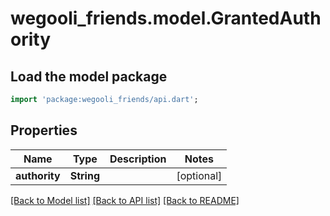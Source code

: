 # wegooli_friends.model.GrantedAuthority

## Load the model package

```dart
import 'package:wegooli_friends/api.dart';
```

## Properties

| Name          | Type       | Description | Notes      |
| ------------- | ---------- | ----------- | ---------- |
| **authority** | **String** |             | [optional] |

[[Back to Model list]](../README.md#documentation-for-models)
[[Back to API list]](../README.md#documentation-for-api-endpoints)
[[Back to README]](../README.md)
